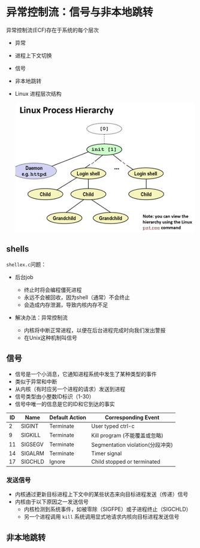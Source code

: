 # 异常控制流：信号与非本地跳转

异常控制流(ECF)存在于系统的每个层次

+ 异常
+ 进程上下文切换
+ 信号
+ 非本地跳转

+ Linux 进程层次结构

  ![img](https://github.com/Qasak/all-about-computer-system/blob/master/shelllab/Linux_Process_Hierarchy.png)

## shells

`shellex.c`问题：

+ 后台job

  + 终止时将会编程僵死进程
  + 永远不会被回收，因为shell（通常）不会终止
  + 会造成内存泄漏，导致内核内存不足

+ 解决办法：异常控制流

  + 内核将中断正常进程，以便在后台进程完成时向我们发出警报
  + 在Unix这种机制叫信号

  

## 信号

+ 信号是一个小消息，它通知进程系统中发生了某种类型的事件
+ 类似于异常和中断
+ 从内核（有时应另一个进程的请求）发送到进程
+ 信号类型由小整数ID标识（1-30）
+ 信号中唯一的信息是它的ID和它到达的事实

| **ID** | **Name** | **Default Action** | **Corresponding Event**           |
| ------ | -------- | ------------------ | --------------------------------- |
| 2      | SIGINT   | Terminate          | User  typed ctrl-c                |
| 9      | SIGKILL  | Terminate          | Kill  program (不能覆盖或忽略)    |
| 11     | SIGSEGV  | Terminate          | Segmentation  violation(分段冲突) |
| 14     | SIGALRM  | Terminate          | Timer  signal                     |
| 17     | SIGCHLD  | Ignore             | Child  stopped or terminated      |

### 发送信号

+ 内核通过更新目标进程上下文中的某些状态来向目标进程发送（传递）信号
+ 内核由于以下原因之一发送信号
  + 内核检测到系统事件，如被零除（SIGFPE）或子进程终止（SIGCHLD）
  + 另一个进程调用 `kill` 系统调用显式地请求内核向目标进程发送信号



## 非本地跳转



